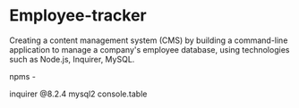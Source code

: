 # Employee-tracker
Creating a content management system (CMS) by building a command-line application to manage a company's employee database, using technologies such as Node.js, Inquirer, MySQL. 

npms -

inquirer @8.2.4
mysql2
console.table
